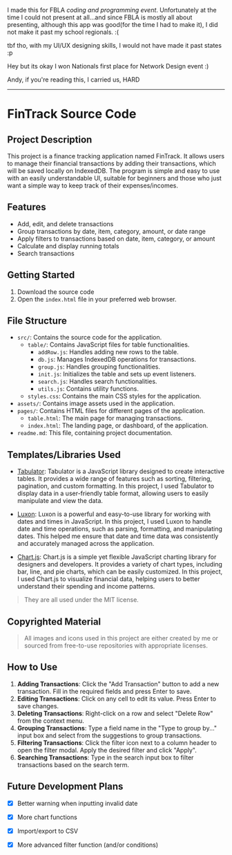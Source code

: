 I made this for FBLA *coding and programming event*. Unfortunately at the time I could not present at all...and since FBLA is mostly all about presenting, although this app was good(for the time I had to make it), I did not make it past my school regionals. :(

tbf tho, with my UI/UX designing skills, I would not have made it past states :p

Hey but its okay I won Nationals first place for Network Design event :)

Andy, if you're reading this, I carried us, HARD


***

# FinTrack Source Code

## Project Description
This project is a finance tracking application named FinTrack. It allows users to manage their financial transactions by adding their transactions, which will be saved locally on IndexedDB. The program is simple and easy to use with an easily understandable UI, suitable for beginners and those who just want a simple way to keep track of their expenses/incomes.

## Features
- Add, edit, and delete transactions
- Group transactions by date, item, category, amount, or date range
- Apply filters to transactions based on date, item, category, or amount
- Calculate and display running totals
- Search transactions

## Getting Started
1. Download the source code
2. Open the `index.html` file in your preferred web browser.

## File Structure
- `src/`: Contains the source code for the application.
    - `table/`: Contains JavaScript files for table functionalities.
        - `addRow.js`: Handles adding new rows to the table.
        - `db.js`: Manages IndexedDB operations for transactions.
        - `group.js`: Handles grouping functionalities.
        - `init.js`: Initializes the table and sets up event listeners.
        - `search.js`: Handles search functionalities.
        - `utils.js`: Contains utility functions.
    - `styles.css`: Contains the main CSS styles for the application.
- `assets/`: Contains image assets used in the application.
- `pages/`: Contains HTML files for different pages of the application.
    - `table.html`: The main page for managing transactions.
    - `index.html`: The landing page, or dashboard, of the application.
- `readme.md`: This file, containing project documentation.

## Templates/Libraries Used
- [Tabulator](https://tabulator.info/): 
    Tabulator is a JavaScript library designed to create interactive tables. It provides a wide range of features such as sorting, filtering, pagination, and custom formatting. In this project, I used Tabulator to display data in a user-friendly table format, allowing users to easily manipulate and view the data.

- [Luxon](https://moment.github.io/luxon/): 
    Luxon is a powerful and easy-to-use library for working with dates and times in JavaScript. In this project, I used Luxon to handle date and time operations, such as parsing, formatting, and manipulating dates. This helped me ensure that date and time data was consistently and accurately managed across the application.

- [Chart.js](https://www.chartjs.org/): 
    Chart.js is a simple yet flexible JavaScript charting library for designers and developers. It provides a variety of chart types, including bar, line, and pie charts, which can be easily customized. In this project, I used Chart.js to visualize financial data, helping users to better understand their spending and income patterns.

> They are all used under the MIT license.

## Copyrighted Material
> All images and icons used in this project are either created by me or sourced from free-to-use repositories with appropriate licenses.

## How to Use
1. **Adding Transactions**: Click the "Add Transaction" button to add a new transaction. Fill in the required fields and press Enter to save.
2. **Editing Transactions**: Click on any cell to edit its value. Press Enter to save changes.
3. **Deleting Transactions**: Right-click on a row and select "Delete Row" from the context menu.
4. **Grouping Transactions**: Type a field name in the "Type to group by..." input box and select from the suggestions to group transactions.
5. **Filtering Transactions**: Click the filter icon next to a column header to open the filter modal. Apply the desired filter and click "Apply".
6. **Searching Transactions**: Type in the search input box to filter transactions based on the search term.

## Future Development Plans
- [x] Better warning when inputting invalid date
- [x] More chart functions
- [x] Import/export to CSV
- [x] More advanced filter function (and/or conditions)


